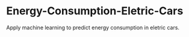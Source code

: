 # Energy-Consumption-Eletric-Cars
Apply machine learning to predict energy consumption in eletric cars.

